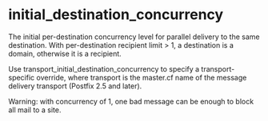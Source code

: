 # initial_destination_concurrency 


The initial per-destination concurrency level for parallel delivery
to the same destination.
With per-destination recipient limit &gt; 1, a destination is a domain,
otherwise it is a recipient.


 Use transport_initial_destination_concurrency to specify
a transport-specific override, where transport is the master.cf
name of the message delivery transport (Postfix 2.5 and later). 


Warning: with concurrency of 1, one bad message can be enough to
block all mail to a site.



